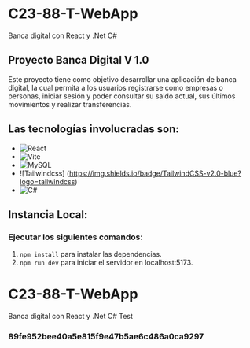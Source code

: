 # C23-88-T-WebApp
Banca digital con React y .Net C#
## Proyecto Banca Digital V 1.0

Este proyecto tiene como objetivo desarrollar una aplicación de banca digital, la cual permita a los usuarios registrarse como empresas o personas, iniciar sesión y poder consultar su saldo actual, sus últimos movimientos y realizar transferencias.

## Las tecnologías involucradas son:
-   ![React](https://img.shields.io/badge/React-20232A?style=flat&logo=react&logoColor=61DAFB)
- ![Vite](https://img.shields.io/badge/Vite-646CFF?style=flat&logo=vite&logoColor=white)
- ![MySQL](https://img.shields.io/badge/MySQL-4479A1?style=flat&logo=mysql&logoColor=white)
- ![Tailwindcss] (https://img.shields.io/badge/TailwindCSS-v2.0-blue?logo=tailwindcss)
- ![C#](https://img.shields.io/badge/C%23-v8.0-blue?logo=csharp)

## Instancia Local:
### Ejecutar los siguientes comandos:
1. `npm install` para instalar las dependencias.
2. `npm run dev` para iniciar el servidor en localhost:5173.


# C23-88-T-WebApp
Banca digital con React y .Net C# Test

### 89fe952bee40a5e815f9e47b5ae6c486a0ca9297
